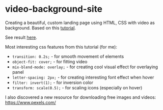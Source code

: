 # video-background-site
Creating a beautiful, custom landing page using HTML, CSS with video as background. Based on this [tutorial](https://www.youtube.com/watch?v=8MgpE2DTTKA).

See result [here](https://codyfet.github.io/video-background-site/index.html).

Most interesting css features from this tutorial (for me):

* `transition: 0.2s;` - for smooth movement of elements
* `object-fit: cover;` - for fitting video
* `mix-blend-mode: overlay;` - for creating cool visual effect for overlaying panel
* `letter-spacing: 2px;` - for creating interesting font effect when hover
* `filter: invert(1);` - for inversion color
* `transform: scale(0.5);` - for scaling icons (especially on hover)

I also discovered a new resource for downloading free images and videos: https://www.pexels.com/
